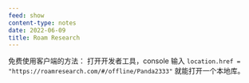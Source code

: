 ```yaml
---
feed: show
content-type: notes
date: 2022-06-09
title: Roam Research
---
```

免费使用客户端的方法：
打开开发者工具，console 输入
`location.href = "https://roamresearch.com/#/offline/Panda2333"` 就能打开一个本地库。
